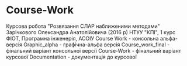 # Course-Work
Курсова робота "Розвязання СЛАР наближеними методами" Зарічкового Олександра Анатолійовича (2016 р) НТУУ "КПІ", 1 курс ФІОТ, Програмна інженерія, АСОІУ
Course Work - консольна альфа-версія
Graphic_alpha - графічна-альфа версія
Course_work_final - фінальний варіант консольної версії
Course-Work - фінальний варіант курсової
Documentation - документація до курсової
